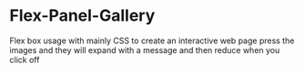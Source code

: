 # Flex-Panel-Gallery
Flex box usage with mainly CSS to create an interactive web page
press the images and they will expand with a message and then reduce when you click off

